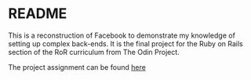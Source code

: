 # README

This is a reconstruction of Facebook to demonstrate my knowledge of setting up complex back-ends. It is the final project for the Ruby on Rails section of the RoR curriculum from The Odin Project.

The project assignment can be found [here](https://www.theodinproject.com/courses/ruby-on-rails/lessons/final-project?ref=lnav)
